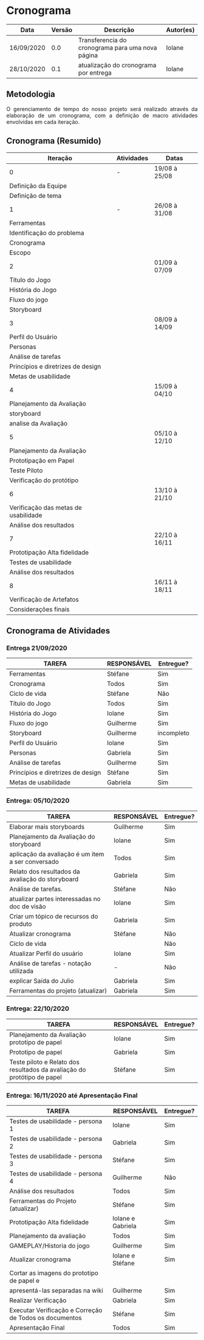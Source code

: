 # Cronograma

Data | Versão | Descrição | Autor(es)
---------- | --- | -------------------------------------------------| -----
16/09/2020 | 0.0 | Transferencia do cronograma para uma nova página | Iolane
28/10/2020 | 0.1 | atualização do cronograma por entrega| Iolane

## Metodologia

<p align="justify">O gerenciamento de tempo  do nosso projeto será realizado através da elaboração de um cronograma, com a definição de macro atividades envolvidas em cada iteração. </p>

## Cronograma (Resumido)

Iteração | Atividades |Datas
------ | ------- | ------
0 | -|19/08 à 25/08
 | Definição da Equipe | 
 |Definição de tema | 
1 | - | 26/08 à 31/08
| Ferramentas |
|Identificação do problema |
|Cronograma |
| Escopo |
2 | | 01/09 à 07/09
|Título do Jogo |
| História do Jogo |
| Fluxo do jogo |
| Storyboard |
3 | | 08/09 á 14/09
| Perfil do Usuário |
| Personas |
| Análise de tarefas |
| Princípios e diretrizes de design |
| Metas de usabilidade |
4 | | 15/09 à 04/10
| Planejamento da Avaliação |
| storyboard |
| analise da Avaliação |
5 | | 05/10 à 12/10
| Planejamento da Avaliação |
| Prototipação em Papel |
| Teste Piloto |
| Verificação do protótipo |
6 | | 13/10 à 21/10
| Verificação das metas de usabilidade |
| Análise dos resultados |
7 | | 22/10 à 16/11
| Prototipação Alta fidelidade |
| Testes de usabilidade |
| Análise dos resultados |
8 | | 16/11 à 18/11
| Verificação de Artefatos |
|Considerações finais |

## Cronograma de Atividades

### Entrega 21/09/2020

TAREFA	|	RESPONSÁVEL | Entregue?
------  | ----------- | ---------
Ferramentas	| 	Stéfane | Sim
Cronograma | Todos | Sim
Ciclo de vida |	Stéfane | Não
Título do Jogo | Todos | Sim
História do Jogo |	Iolane | Sim
Fluxo do jogo | Guilherme | Sim
Storyboard | Guilherme | incompleto
Perfil do Usuário |	Iolane | Sim
Personas |	Gabriela | Sim
Análise de tarefas | Guilherme | Sim
Princípios e diretrizes de design |	Stéfane | Sim
Metas de usabilidade | Gabriela | Sim

### Entrega: 05/10/2020

TAREFA |	RESPONSÁVEL | Entregue?
------ | ------- | -------
Elaborar mais storyboards |	Guilherme | Sim
Planejamento da Avaliação do storyboard | Iolane | Sim
aplicação da avaliação	é um item a ser conversado |	Todos | Sim
Relato dos resultados da avaliação do storyboard |	Gabriela | Sim
Análise de tarefas.	|	Stéfane | Não
atualizar partes interessadas no doc de visão |Iolane | Sim
Criar um tópico de recursos do produto |	Gabriela | Sim
Atualizar cronograma |	Stéfane | Não
Ciclo de vida | | Não
Atualizar Perfil do usuário | Iolane | Sim
Análise de tarefas - notação utilizada | - | Não	
explicar Saída do Julio | Gabriela | Sim
Ferramentas do projeto (atualizar) | Gabriela | Sim
	
### Entrega: 22/10/2020

TAREFA |	RESPONSÁVEL | Entregue?
------ | ------- | -------
Planejamento da Avaliação prototipo de papel | Iolane | Sim
Prototipo de papel | Gabriela | Sim
Teste piloto e Relato dos resultados da avaliação do protótipo de papel | Stéfane | Sim

### Entrega: 16/11/2020 até Apresentação Final

TAREFA |	RESPONSÁVEL | Entregue?
------ | ------- | -------
| Testes de usabilidade - persona 1  |  Iolane  |  Sim  |
| Testes de usabilidade - persona 2  |  Gabriela  |  Sim  |
| Testes de usabilidade - persona 3  |  Stéfane   |  Sim  |
| Testes de usabilidade - persona 4  |  Guilherme  |  Não |
| Análise dos resultados | Todos   |  Sim  |
| Ferramentas do Projeto (atualizar) | Stéfane   |  Sim  |
| Prototipação Alta fidelidade  |  Iolane e Gabriela  |  Sim  |
| Planejamento da avaliação  |  Todos  | Sim   |
| GAMEPLAY/Historia do jogo  | Guilherme   | Sim   |
| Atualizar cronograma |  Iolane e Stéfane  | Sim   |
| Cortar as imagens do prototipo de papel e 
apresentá-las separadas na wiki  | Guilherme   |  Sim  |
| Realizar Verificação  |   Gabriela | Sim   |
| Executar Verificação e Correção de Todos os documentos  | Stéfane   | Sim   |
| Apresentação Final  |  Todos  |  Sim  |


